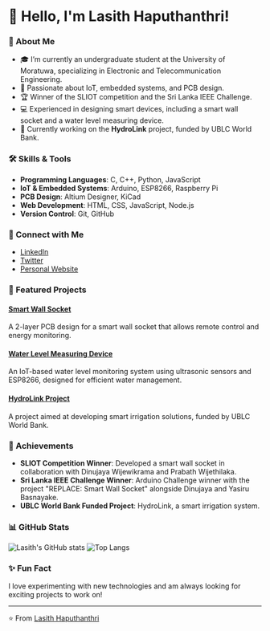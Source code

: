 # 👋 Hello, I'm Lasith Haputhanthri!

### 🚀 About Me
- 🎓 I’m currently an undergraduate student at the University of Moratuwa, specializing in Electronic and Telecommunication Engineering.
- 🔬 Passionate about IoT, embedded systems, and PCB design.
- 🏆 Winner of the SLIOT competition and the Sri Lanka IEEE Challenge.
- 💻 Experienced in designing smart devices, including a smart wall socket and a water level measuring device.
- 🌱 Currently working on the **HydroLink** project, funded by UBLC World Bank.

### 🛠️ Skills & Tools
- **Programming Languages**: C, C++, Python, JavaScript
- **IoT & Embedded Systems**: Arduino, ESP8266, Raspberry Pi
- **PCB Design**: Altium Designer, KiCad
- **Web Development**: HTML, CSS, JavaScript, Node.js
- **Version Control**: Git, GitHub

### 🔗 Connect with Me
- [LinkedIn](https://www.linkedin.com/in/your-profile)
- [Twitter](https://twitter.com/your-profile)
- [Personal Website](https://your-website.com)

### 🌟 Featured Projects

#### [Smart Wall Socket](https://github.com/lasithhaputhanthri/smart-wall-socket)
A 2-layer PCB design for a smart wall socket that allows remote control and energy monitoring.

#### [Water Level Measuring Device](https://github.com/lasithhaputhanthri/water-level-measuring-device)
An IoT-based water level monitoring system using ultrasonic sensors and ESP8266, designed for efficient water management.

#### [HydroLink Project](https://github.com/lasithhaputhanthri/hydrolink)
A project aimed at developing smart irrigation solutions, funded by UBLC World Bank.

### 🏅 Achievements
- **SLIOT Competition Winner**: Developed a smart wall socket in collaboration with Dinujaya Wijewikrama and Prabath Wijethilaka.
- **Sri Lanka IEEE Challenge Winner**: Arduino Challenge winner with the project "REPLACE: Smart Wall Socket" alongside Dinujaya and Yasiru Basnayake.
- **UBLC World Bank Funded Project**: HydroLink, a smart irrigation system.

### 📊 GitHub Stats
![Lasith's GitHub stats](https://github-readme-stats.vercel.app/api?username=lasithhaputhanthri&show_icons=true&theme=radical)
![Top Langs](https://github-readme-stats.vercel.app/api/top-langs/?username=lasithhaputhanthri&layout=compact&theme=radical)

### ✨ Fun Fact
I love experimenting with new technologies and am always looking for exciting projects to work on!

---

⭐️ From [Lasith Haputhanthri](https://github.com/lasithhaputhanthri)
